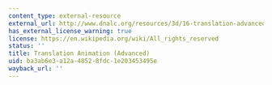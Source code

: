 ```yaml
---
content_type: external-resource
external_url: http://www.dnalc.org/resources/3d/16-translation-advanced.html
has_external_license_warning: true
license: https://en.wikipedia.org/wiki/All_rights_reserved
status: ''
title: Translation Animation (Advanced)
uid: ba3ab6e3-a12a-4852-8fdc-1e203453495e
wayback_url: ''
---
```

